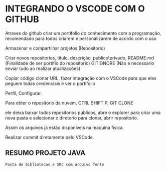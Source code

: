 # INTEGRANDO O VSCODE COM O GITHUB

Atraves do github criar um portifolio do conhecimento com a programação, recomendado para todos criarem e personalizarem de acordo com o uso

Armazenar e compartilhar projetos (Repositorio)

Criar novos repositorios, título, descrição, publico\privado,
README.md (Finalidade de ser portifio do repositorio)
GITIGNORE (Não é necessario enviar tudo ao realizar atualizações)

Copiar código clonar URL, fazer integração com o VSCode para que eles peguem todas credenciais e ver o portifolio

Perfil, Configurar.

Para obter o repositorio da nuvem, CTRL SHIFT P, GIT CLONE

ele deixa baixar todos repositorios publicos, abre o explorer para criar uma nova pasta e selecionar o diretorio para clonar, abrir repositorio.

Assim os arquivos já estão disponíveis na maquina fisica.

Realizar commit diretamente pelo VSCode.

## RESUMO PROJETO JAVA
    Pasta de bibliotecas e SRC com arquivo fonte